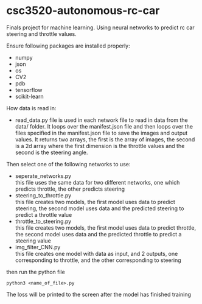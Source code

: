 # csc3520-autonomous-rc-car
Finals project for machine learning. Using neural networks to predict rc car steering and throttle values.


Ensure following packages are installed properly:
* numpy
* json
* os
* CV2
* pdb
* tensorflow
* scikit-learn

How data is read in:
* read_data.py file is used in each network file to read in data from the data/ folder. It loops over the manifest.json file and then loops over the files specified in the manifest.json file to save the images and output values. It returns two arrays, the first is the array of images, the second is a 2d array where the first dimension is the throttle values and the second is the steering angle.


Then select one of the following networks to use:
* seperate_networks.py
  <br>this file uses the same data for two different networks, one which predicts throttle, the other predicts steering
* steering_to_throttle.py
  <br>this file creates two models, the first model uses data to predict steering, the second model uses data and the predicted steering to predict a throttle value
* throttle_to_steering.py
  <br>this file creates two models, the first model uses data to predict throttle, the second model uses data and the predicted throttle to predict a steering value
* img_filter_CNN.py
  <br>this file creates one model with data as input, and 2 outputs, one corresponding to throttle, and the other corresponding to steering

then run the python file
```shell
python3 <name_of_file>.py
```
The loss will be printed to the screen after the model has finished training
